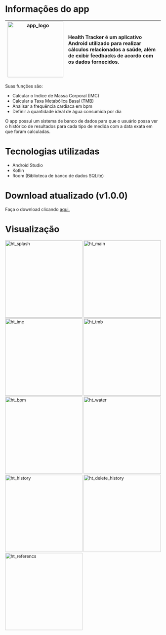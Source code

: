 # Informações do app 


| <img src="https://github.com/HugoJordan7/health-tracker/assets/116570979/d02265df-c83b-4d01-b80c-54bcfe0fb44c" width="180" alt="app_logo" /> | Health Tracker é um aplicativo Android utilizado para realizar cálculos relacionados a saúde, além de exibir feedbacks de acordo com os dados fornecidos. |
|:---:|:---|

Suas funções são:
- Calcular o Indice de Massa Corporal (IMC)
- Calcular a Taxa Metabólica Basal (TMB)
- Analisar a frequência cardíaca em bpm
- Definir a quantidade ideal de água consumida por dia

O app possui um sistema de banco de dados para que o usuário possa ver o histórico de resultados para cada tipo de medida com a data exata em que foram calculadas.

# Tecnologias utilizadas
- Android Studio
- Kotlin
- Room (Biblioteca de banco de dados SQLite)

# Download atualizado (v1.0.0)
Faça o download clicando [aqui.](https://github.com/HugoJordan7/health-tracker/raw/main/Health%20Tracker.apk)

# Visualização
<img src="https://github.com/HugoJordan7/health-tracker/assets/116570979/9605b75e-4124-4b11-ad99-f2c52765f4db" width="250" alt="ht_splash"> 
<img src="https://github.com/HugoJordan7/health-tracker/assets/116570979/f81fccce-122c-4818-a6d9-d7b63e4bb5a1" width="250" alt="ht_main">
<img src="https://github.com/HugoJordan7/health-tracker/assets/116570979/471e94ff-0b72-4a71-a0f6-f0c0daedf753" width="250" alt="ht_imc"> 

<img src="https://github.com/HugoJordan7/health-tracker/assets/116570979/8ac73365-2cb5-479f-be7b-013c626a55f9" width="250" alt="ht_tmb">
<img src="https://github.com/HugoJordan7/health-tracker/assets/116570979/260dfcc8-fc11-4794-bef2-6c192c3d9515" width="250" alt="ht_bpm">
<img src="https://github.com/HugoJordan7/health-tracker/assets/116570979/aa0dd8ff-1fbb-4e34-a663-0451eb1b6a22" width="250" alt="ht_water"> 

<img src="https://github.com/HugoJordan7/health-tracker/assets/116570979/bcf714fa-f652-496b-b61f-842189919da4" width="250" alt="ht_history">
<img src="https://github.com/HugoJordan7/health-tracker/assets/116570979/a0412cfe-0924-47b8-8977-7de61fd4b82c" width="250" alt="ht_delete_history">
<img src="https://github.com/HugoJordan7/health-tracker/assets/116570979/1f614350-f7ce-4217-88b1-d2f2d55333a3" width="250" alt="ht_referencs">
